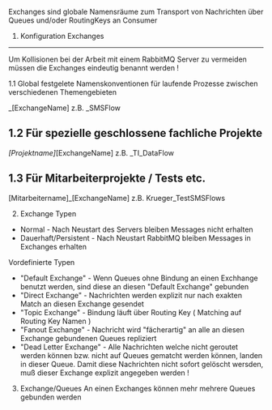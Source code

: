 Exchanges sind globale Namensräume zum Transport von Nachrichten über Queues und/oder RoutingKeys an Consumer

1. Konfiguration Exchanges
---------------------------------------------------

Um Kollisionen bei der Arbeit mit einem RabbitMQ Server zu vermeiden müssen die Exchanges eindeutig benannt werden !

1.1 Global festgelete Namenskonventionen für laufende Prozesse zwischen verschiedenen Themengebieten

_[ExchangeName] 
z.B.
_SMSFlow 

1.2 Für spezielle geschlossene fachliche Projekte
---------------------------------------------------

_[Projektname]_[ExchangeName] 
z.B.
_TI_DataFlow

1.3 Für Mitarbeiterprojekte / Tests etc.
---------------------------------------------------

[Mitarbeitername]_[ExchangeName]
z.B.
Krueger_TestSMSFlows

2. Exchange Typen
- Normal - Nach Neustart des Servers bleiben Messages nicht erhalten
- Dauerhaft/Persistent - Nach Neustart RabbitMQ bleiben Messages in Exchanges erhalten

Vordefinierte Typen
* "Default Exchange" - Wenn Queues ohne Bindung an einen Exchhange benutzt werden, sind diese an diesen "Default Exchange" gebunden
* "Direct Exchange"  - Nachrichten werden explizit nur nach exakten Match an diesen Exchange gesendet
* "Topic Exchange"   - Bindung läuft über Routing Key ( Matching auf Routing Key Namen )
* "Fanout Exchange"  - Nachricht wird "fächerartig" an alle an diesen Exchange gebundenen Queues repliziert
* "Dead Letter Exchange" - Alle Nachrichten welche nicht geroutet werden können bzw. nicht auf Queues gematcht werden können, landen in dieser Queue. Damit diese Nachrichten nicht sofort gelöscht wersden, muß dieser Exchange explizit angegeben werden ! 

3. Exchange/Queues
An einen Exchanges können mehr mehrere Queues gebunden werden
